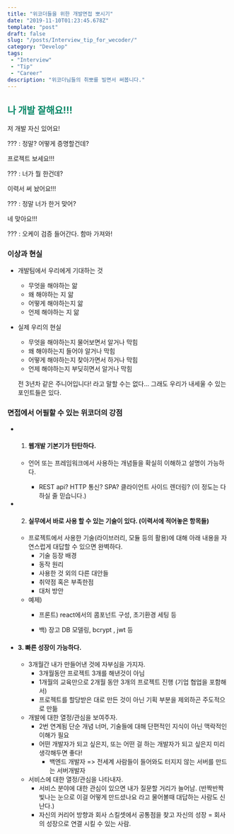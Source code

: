 ```yaml
---
title: "위코더들을 위한 개발면접 뽀시기"
date: "2019-11-10T01:23:45.678Z"
template: "post"
draft: false
slug: "/posts/Interview_tip_for_wecoder/"
category: "Develop"
tags:
 - "Interview"
 - "Tip"
 - "Career"
description: "위코더님들의 취뽀를 빌면서 써봅니다."
---
```

<h2 style="color:rgb(9, 136, 104)"> 나 개발 잘해요!!! </h2>


저 개발 자신 있어요! 

??? : 정말? 어떻게 증명할건데?

프로젝트 보세요!!! 

??? : 너가 뭘 한건데?

이력서 써 놨어요!!!

??? : 정말 너가 한거 맞어? 

네 맞아요!!! 

??? : 오케이 검증 들어간다. 함마 가져와! 

### 이상과 현실

- 개발팀에서 우리에게 기대하는 것

  - 무엇을 해야하는 앎
  - 왜 해야하는 지 앎
  - 어떻게 해야하는지 앎
  - 언제 해야하는 지 앎

- 실제 우리의 현실

  - 무엇을 해야하는지 물어보면서 알거나 막힘
  - 왜 해야하는지 들어야 알거나 막힘
  - 어떻게 해야하는지 찾아가면서 하거나 막힘
  - 언제 해야하는지 부딪히면서 알거나 막힘

  전 3년차 같은 주니어입니다! 라고 말할 수는 없다... 그래도 우리가 내세울 수 있는 포인트들은 있다. 



### 면접에서 어필할 수 있는 위코더의 강점

- 1. #### 웹개발 기본기가 탄탄하다.
  
  - 언어 또는 프레임워크에서 사용하는 개념들을 확실히 이해하고 설명이 가능하다.
  
    - REST api? HTTP 통신? SPA? 클라이언트 사이드 렌더링? (이 정도는 다 하실 줄 믿습니다.)
  
- 2. #### 실무에서 바로 사용 할 수 있는 기술이 있다. (이력서에 적어놓은 항목들)
  
  - 프로젝트에서 사용한 기술(라이브러리, 모듈 등의 활용)에 대해 아래 내용을 자연스럽게 대답할 수 있으면 완벽하다. 
    - 기술 등장 배경
    - 동작 원리 
    - 사용한 것 외의 다른 대안들
    - 취약점 혹은 부족한점
    - 대처 방안
  - 예제)
    - 프론트) react에서의 콤포넌트 구성, 초기환경 세팅 등
    
    - 백) 장고 DB 모델링, bcrypt , jwt 등
    
      
  
- #### 3. 빠른 성장이 가능하다.
  
  - 3개월간 내가 만들어낸 것에 자부심을 가지자.
    - 3개월동안 프로젝트 3개를 해낸것이 아님
    - 1개월의 교육만으로 2개월 동안 3개의 프로젝트 진행 (기업 협업을 포함해서)
    - 프로젝트를 할당받은 대로 만든 것이 아닌 기획 부분을 제외하곤 주도적으로 만듦
  - 개발에 대한 열정/관심을 보여주자.
    - 2번 연계됨 단순 개념 너머, 기술들에 대해 단편적인 지식이 아닌 맥락적인 이해가 필요
    - 어떤 개발자가 되고 싶은지, 또는 어떤 걸 하는 개발자가 되고 싶은지 미리 생각해두면 좋다!
      - 백엔드 개발자 => 전세계 사람들이 들어와도 터지지 않는 서버를 만드는 서버개발자
  - 서비스에 대한 열정/관심을 나타내자.
    - 서비스 분야에 대한 관심이 있으면 내가 질문할 거리가 늘어남. (반짝반짝 빛나는 눈으로 이걸 어떻게 만드셨나요 라고 물어볼때 대답하는 사람도 신난다.) 
    - 자신의 커리어 방향과 회사 스킬셋에서 공통점을 찾고 자신의 성장 = 회사의 성장으로 연결 시킬 수 있는 사람.



